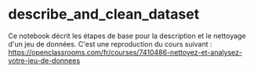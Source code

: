 # describe_and_clean_dataset

Ce notebook décrit les étapes de base pour la description et le nettoyage d'un jeu de données.
C'est une reproduction du cours suivant : https://openclassrooms.com/fr/courses/7410486-nettoyez-et-analysez-votre-jeu-de-donnees
